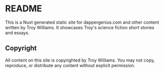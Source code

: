 # README

This is a Nuxt generated static site for dappergenius.com and other content written by Troy Williams. It showcases Troy's science fiction short stories and essays.

## Copyright

All content on this site is copyrighted by Troy Williams. You may not copy, reproduce, or distribute any content without explicit permission.
